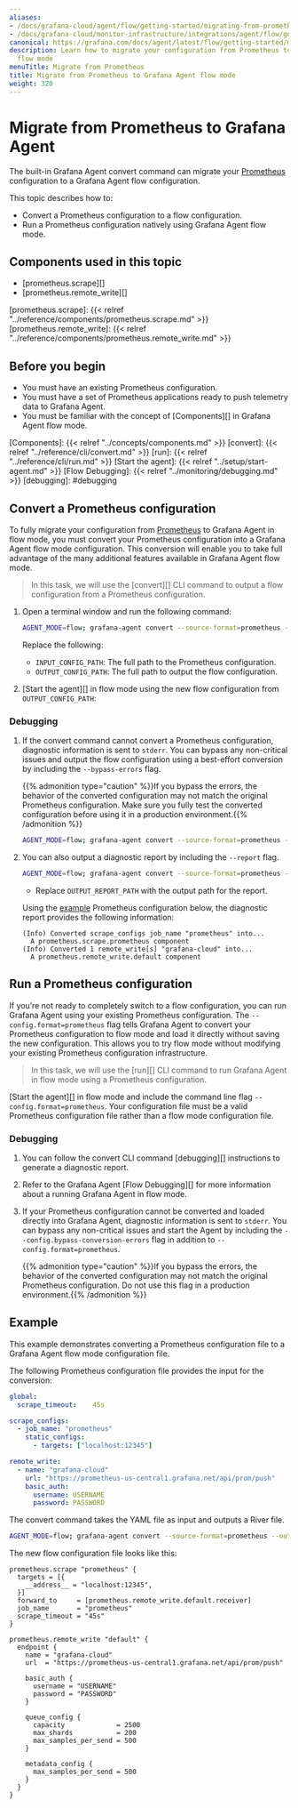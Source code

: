 ```yaml
---
aliases:
- /docs/grafana-cloud/agent/flow/getting-started/migrating-from-prometheus/
- /docs/grafana-cloud/monitor-infrastructure/integrations/agent/flow/getting-started/migrating-from-prometheus/
canonical: https://grafana.com/docs/agent/latest/flow/getting-started/migrating-from-prometheus/
description: Learn how to migrate your configuration from Prometheus to Grafana Agent
  flow mode
menuTitle: Migrate from Prometheus
title: Migrate from Prometheus to Grafana Agent flow mode
weight: 320
---
```


# Migrate from Prometheus to Grafana Agent

The built-in Grafana Agent convert command can migrate your [Prometheus][] configuration to a Grafana Agent flow configuration.

This topic describes how to:

* Convert a Prometheus configuration to a flow configuration.
* Run a Prometheus configuration natively using Grafana Agent flow mode.

[Prometheus]: https://prometheus.io/docs/prometheus/latest/configuration/configuration/

## Components used in this topic

* [prometheus.scrape][]
* [prometheus.remote_write][]

[prometheus.scrape]: {{< relref "../reference/components/prometheus.scrape.md" >}}
[prometheus.remote_write]: {{< relref "../reference/components/prometheus.remote_write.md" >}}

## Before you begin

* You must have an existing Prometheus configuration.
* You must have a set of Prometheus applications ready to push telemetry data to Grafana Agent.
* You must be familiar with the concept of [Components][] in Grafana Agent flow mode.

[Components]: {{< relref "../concepts/components.md" >}}
[convert]: {{< relref "../reference/cli/convert.md" >}}
[run]: {{< relref "../reference/cli/run.md" >}}
[Start the agent]: {{< relref "../setup/start-agent.md" >}}
[Flow Debugging]: {{< relref "../monitoring/debugging.md" >}}
[debugging]: #debugging

## Convert a Prometheus configuration

To fully migrate your configuration from [Prometheus] to Grafana Agent
in flow mode, you must convert your Prometheus configuration into a Grafana Agent flow
mode configuration. This conversion will enable you to take full advantage of the many 
additional features available in Grafana Agent flow mode.

> In this task, we will use the [convert][] CLI command to output a flow
> configuration from a Prometheus configuration.

1. Open a terminal window and run the following command:

    ```bash
    AGENT_MODE=flow; grafana-agent convert --source-format=prometheus --output=OUTPUT_CONFIG_PATH INPUT_CONFIG_PATH
    ```
  
    Replace the following: 
      * `INPUT_CONFIG_PATH`: The full path to the Prometheus configuration.
      * `OUTPUT_CONFIG_PATH`: The full path to output the flow configuration.

1. [Start the agent][] in flow mode using the new flow configuration from `OUTPUT_CONFIG_PATH`:

### Debugging

1. If the convert command cannot convert a Prometheus configuration,
   diagnostic information is sent to `stderr`. You can bypass
   any non-critical issues and output the flow configuration using a 
   best-effort conversion by including the `--bypass-errors` flag.

    {{% admonition type="caution" %}}If you bypass the errors, the behavior of the converted configuration may not match the original Prometheus configuration. Make sure you fully test the converted configuration before using it in a production environment.{{% /admonition %}}

    ```bash
    AGENT_MODE=flow; grafana-agent convert --source-format=prometheus --bypass-errors --output=OUTPUT_CONFIG_PATH INPUT_CONFIG_PATH
    ```

1. You can also output a diagnostic report by including the `--report` flag.

    ```bash
    AGENT_MODE=flow; grafana-agent convert --source-format=prometheus --report=OUTPUT_REPORT_PATH --output=OUTPUT_CONFIG_PATH INPUT_CONFIG_PATH
    ```

    * Replace `OUTPUT_REPORT_PATH` with the output path for the report.

    Using the [example](#example) Prometheus configuration below, the diagnostic report provides the following information:

    ```plaintext
    (Info) Converted scrape_configs job_name "prometheus" into...
      A prometheus.scrape.prometheus component
    (Info) Converted 1 remote_write[s] "grafana-cloud" into...
      A prometheus.remote_write.default component
    ```

## Run a Prometheus configuration

If you’re not ready to completely switch to a flow configuration, you can run Grafana Agent using your existing Prometheus configuration.
The `--config.format=prometheus` flag tells Grafana Agent to convert your Prometheus configuration to flow mode and load it directly without saving the new configuration.
This allows you to try flow mode without modifying your existing Prometheus configuration infrastructure.

> In this task, we will use the [run][] CLI command to run Grafana Agent in flow
> mode using a Prometheus configuration.

[Start the agent][] in flow mode and include the command line flag
   `--config.format=prometheus`. Your configuration file must be a valid
   Prometheus configuration file rather than a flow mode configuration file.

### Debugging

1. You can follow the convert CLI command [debugging][] instructions to
   generate a diagnostic report.

1. Refer to the Grafana Agent [Flow Debugging][] for more information about a running Grafana
   Agent in flow mode.

1. If your Prometheus configuration cannot be converted and 
    loaded directly into Grafana Agent, diagnostic information 
    is sent to `stderr`. You can bypass any non-critical issues 
    and start the Agent by including the
   `--config.bypass-conversion-errors` flag in addition to
   `--config.format=prometheus`.

    {{% admonition type="caution" %}}If you bypass the errors, the behavior of the converted configuration may not match the original Prometheus configuration. Do not use this flag in a production environment.{{% /admonition %}}

## Example

This example demonstrates converting a Prometheus configuration file to a Grafana Agent flow mode configuration file.

The following Prometheus configuration file provides the input for the conversion:

```yaml
global:
  scrape_timeout:    45s

scrape_configs:
  - job_name: "prometheus"
    static_configs:
      - targets: ["localhost:12345"]

remote_write:
  - name: "grafana-cloud"
    url: "https://prometheus-us-central1.grafana.net/api/prom/push"
    basic_auth:
      username: USERNAME
      password: PASSWORD
```

The convert command takes the YAML file as input and outputs a River file.

```bash
AGENT_MODE=flow; grafana-agent convert --source-format=prometheus --output=OUTPUT_CONFIG_PATH INPUT_CONFIG_PATH
```

The new flow configuration file looks like this:

```river
prometheus.scrape "prometheus" {
  targets = [{
    __address__ = "localhost:12345",
  }]
  forward_to     = [prometheus.remote_write.default.receiver]
  job_name       = "prometheus"
  scrape_timeout = "45s"
}

prometheus.remote_write "default" {
  endpoint {
    name = "grafana-cloud"
    url  = "https://prometheus-us-central1.grafana.net/api/prom/push"

    basic_auth {
      username = "USERNAME"
      password = "PASSWORD"
    }

    queue_config {
      capacity             = 2500
      max_shards           = 200
      max_samples_per_send = 500
    }

    metadata_config {
      max_samples_per_send = 500
    }
  }
}
```
